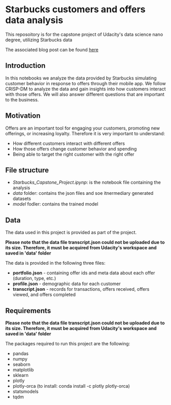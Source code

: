 # Starbucks customers and offers data analysis
This reposoitory is for the capstone project of Udacity's data science nano degree, utilizing Starbucks data

The associated blog post can be found [here](https://alkalaji.github.io/starbucks-data-analysis/)

## Introduction
In this notebooks we analyze the data provided by Starbucks simulating customer behavior in response to offers through their mobile app. We follow CRISP-DM to analyze the data and gain insights into how customers interact with those offers. We will also answer different questions that are important to the business.

## Motivation
Offers are an important tool for engaging your customers, promoting new offerings, or increasing loyalty. Therefore it is very important to understand:
- How different customers interact with different offers
- How those offers change customer behavior and spending
- Being able to target the right customer with the right offer

## File structure
* _Starbucks_Capstone_Project.ipynp_: is the notebook file containing the analysis
* _data_ folder: contains the json files and soe itnermediary generated datasets
* _model_ fodler: contains the trained model

## Data
The data used in this project is provided as part of the project.

__Please note that the data file transcript.json could not be uploaded due to its size. Therefore, it must be acquired from Udacity's workspace and saved in 'data' folder__

The data is provided in the following three files:
- __portfolio.json__ - containing offer ids and meta data about each offer (duration, type, etc.)
- __profile.json__ - demographic data for each customer
- __transcript.json__ - records for transactions, offers received, offers viewed, and offers completed

## Requirements
__Please note that the data file transcript.json could not be uploaded due to its size. Therefore, it must be acquired from Udacity's workspace and saved in 'data' folder__

The packages required to run this project are the following:
- pandas
- numpy
- seaborn
- matplotlib
- sklearn
- plotly
- plotly-orca (to install: conda install -c plotly plotly-orca)
- statsmodels
- tqdm
